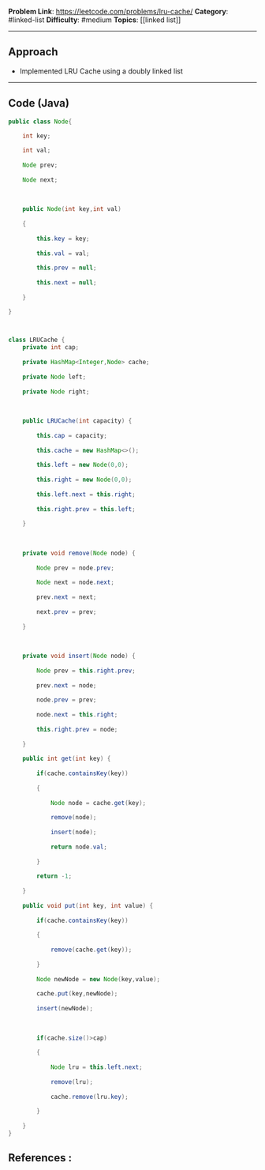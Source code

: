 
**Problem Link**: https://leetcode.com/problems/lru-cache/ 
**Category**: #linked-list
**Difficulty**: #medium 
**Topics**: [[linked list]] 

---

## Approach

- Implemented LRU Cache using a doubly linked list

---

## Code (Java)

```java
public class Node{

	int key;
	
	int val;
	
	Node prev;
	
	Node next;
	
	  
	
	public Node(int key,int val)
	
	{
	
		this.key = key;
		
		this.val = val;
		
		this.prev = null;
		
		this.next = null;
	
	}

}

  

class LRUCache {
	private int cap;
	
	private HashMap<Integer,Node> cache;
	
	private Node left;
	
	private Node right;
	
	  
	
	public LRUCache(int capacity) {
	
		this.cap = capacity;
		
		this.cache = new HashMap<>();
		
		this.left = new Node(0,0);
		
		this.right = new Node(0,0);
		
		this.left.next = this.right;
		
		this.right.prev = this.left;
	
	}
	
	  
	
	private void remove(Node node) {
	
		Node prev = node.prev;
		
		Node next = node.next;
		
		prev.next = next;
		
		next.prev = prev;
	
	}
	
	  
	
	private void insert(Node node) {
	
		Node prev = this.right.prev;
		
		prev.next = node;
		
		node.prev = prev;
		
		node.next = this.right;
		
		this.right.prev = node;
	
	}
	
	public int get(int key) {
	
		if(cache.containsKey(key))
		
		{
		
			Node node = cache.get(key);
			
			remove(node);
			
			insert(node);
			
			return node.val;
		
		}
		
		return -1;
	
	}
	
	public void put(int key, int value) {
	
		if(cache.containsKey(key))
		
		{
		
			remove(cache.get(key));
		
		}
		
		Node newNode = new Node(key,value);
		
		cache.put(key,newNode);
		
		insert(newNode);
		
		  
		
		if(cache.size()>cap)
		
		{
		
			Node lru = this.left.next;
			
			remove(lru);
			
			cache.remove(lru.key);
		
		}
	
	}
}

```


## References :
